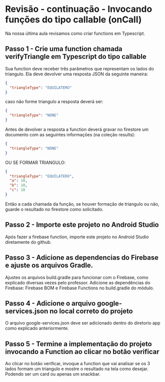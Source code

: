 # Revisão - continuação - Invocando funções do tipo callable (onCall)

Na nossa última aula revisamos como criar functions em Typescript. 

## Passo 1 - Crie uma function chamada verifyTriangle em Typescript do tipo callable

Sua function deve receber três parâmetros que representam os lados do triangulo. 
Ela deve devolver uma resposta JSON da seguinte maneira: 

```json  
{ 
  "triangleType": "EQUILATERO" 
}
```

caso não forme triangulo a resposta deverá ser: 

```json
{
  "triangleType": "NONE"
}
```

Antes de devolver a resposta a function deverá gravar no firestore um documento com as seguintes informações (na coleção results): 

```json
{
  "triangleType": "NONE"
}
```

OU SE FORMAR TRIANGULO: 

```json
{
  "triangleType": "EQUILATERO",
  "a": 10,
  "b": 10,
  "c": 10
}
```

Então a cada chamada da função, se houver formação de triangulo ou não, guarde o resultado no firestore como solicitado. 

## Passo 2 - Importe este projeto no Android Studio

Após fazer a firebase function, importe este projeto no Android Studio diretamente do github. 

## Passo 3 - Adicione as dependencias do Firebase e ajuste os arquivos Gradle.

Ajustes os arquivos build.gradle para funcionar com o Firebase, como explicado diversas vezes pelo professor.
Adicione as dependências do Firebase: Firebase BOM e Firebase Functions no build.gradle do módulo. 

## Passo 4 - Adicione o arquivo google-services.json no local correto do projeto

O arquivo google-services.json deve ser adicionado dentro do diretorio app como explicado anteriormente.

## Passo 5 - Termine a implementação do projeto invocando a Function ao clicar no botão verificar

Ao clicar no botão verificar, invoque a function que vai analisar se os 3 lados formam um triangulo e mostre o resultado na tela como desejar. 
Podendo ser um card ou apenas um snackbar.
